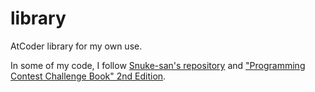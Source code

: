 # library

AtCoder library for my own use.

In some of my code, I follow [Snuke-san's repository](https://github.com/atcoder-live/library) and ["Programming Contest Challenge Book" 2nd Edition](https://amzn.to/2CsUBuU).